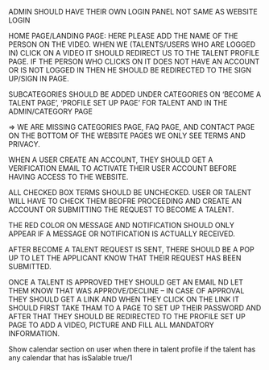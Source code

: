 ADMIN SHOULD HAVE THEIR OWN LOGIN PANEL NOT SAME AS WEBSITE LOGIN

HOME PAGE/LANDING PAGE: HERE PLEASE ADD THE NAME OF THE PERSON ON THE VIDEO. WHEN WE (TALENTS/USERS WHO ARE LOGGED IN) CLICK ON A VIDEO IT SHOULD REDIRECT US TO THE TALENT PROFILE PAGE. IF THE PERSON WHO CLICKS ON IT DOES NOT HAVE AN ACCOUNT OR IS NOT LOGGED IN THEN HE SHOULD BE REDIRECTED TO THE SIGN UP/SIGN IN PAGE.

SUBCATEGORIES SHOULD BE ADDED UNDER CATEGORIES ON ‘BECOME A TALENT PAGE’, ‘PROFILE SET UP PAGE’ FOR TALENT AND IN THE ADMIN/CATEGORY PAGE

=> WE ARE MISSING CATEGORIES PAGE, FAQ PAGE, AND CONTACT PAGE ON THE BOTTOM OF THE WEBSITE PAGES WE ONLY SEE TERMS AND PRIVACY.

WHEN A USER CREATE AN ACCOUNT, THEY SHOULD GET A VERIFICATION EMAIL TO ACTIVATE THEIR USER ACCOUNT BEFORE HAVING ACCESS TO THE WEBSITE.

ALL CHECKED BOX TERMS SHOULD BE UNCHECKED. USER OR TALENT WILL HAVE TO CHECK THEM BEOFRE PROCEEDING AND CREATE AN ACCOUNT OR SUBMITTING THE REQUEST TO BECOME A TALENT.

THE RED COLOR ON MESSAGE AND NOTIFICATION SHOULD ONLY APPEAR IF A MESSAGE OR NOTIFICATION IS ACTUALLY RECEIVED.

AFTER BECOME A TALENT REQUEST IS SENT, THERE SHOULD BE A POP UP TO LET THE APPLICANT KNOW THAT THEIR REQUEST HAS BEEN SUBMITTED.

ONCE A TALENT IS APPROVED THEY SHOULD GET AN EMAIL ND LET THEM KNOW THAT WAS APPROVE/DECLINE – IN CASE OF APPROVAL THEY SHOULD GET A LINK AND WHEN THEY CLICK ON THE LINK IT SHOULD FIRST TAKE THAM TO A PAGE TO SET UP THEIR PASSWORD AND AFTER THAT THEY SHOULD BE REDIRECTED TO THE PROFILE SET UP PAGE TO ADD A VIDEO, PICTURE AND FILL ALL MANDATORY INFORMATION.

Show calendar section on user when there in talent profile if the talent has any calendar that has isSalable true/1


